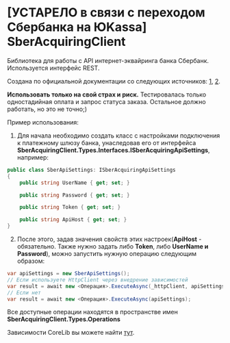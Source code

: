 # [УСТАРЕЛО в связи с переходом Сбербанка на ЮKassa] SberAcquiringClient
Библиотека для работы с API интернет-эквайринга банка Сбербанк. Используется интерфейс REST.


Создана по официальной документации со следующих источников: [1](https://securepayments.sberbank.ru/wiki/doku.php/integration:api:start#%D0%B8%D0%BD%D1%82%D0%B5%D1%80%D1%84%D0%B5%D0%B9%D1%81_rest), [2](https://developer.sberbank.ru/doc/v1/acquiring/rest-requests-about).


**Использовать только на свой страх и риск.** Тестировалась только одностадийная оплата и запрос статуса заказа. Остальное должно работать, но это не точно;)


Пример использования:


1. Для начала необходимо создать класс с настройками подключения к платежному шлюзу банка, унаследовав его от интерфейса **SberAcquiringClient.Types.Interfaces.ISberAcquiringApiSettings**, например:

```csharp
public class SberApiSettings: ISberAcquiringApiSettings
{
    public string UserName { get; set; }

    public string Password { get; set; }

    public string Token { get; set; }

    public string ApiHost { get; set; }
}
```

2. После этого, задав значения свойств этих настроек(**ApiHost** - обязательно. Также нужно задать либо **Token**, либо **UserName и Password**), можно запустить нужную операцию следующим образом:

```csharp
var apiSettings = new SberApiSettings();
// Если используете HttpClient через внедрение зависимостей
var result = await new <Операция>.ExecuteAsync(_httpClient, apiSettings);
// Если нет
var result = await new <Операция>.ExecuteAsync(apiSettings);
```

Все доступные операции находятся в пространстве имен **SberAcquiringClient.Types.Operations**


Зависимости CoreLib вы можете найти [тут](https://github.com/ExLuzZziVo/CoreLib).
